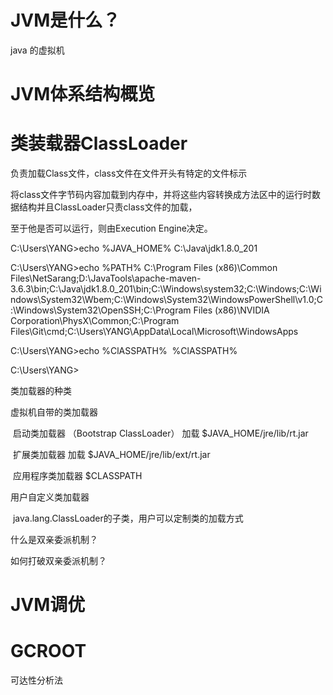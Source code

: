 # JVM是什么？

java 的虚拟机

# JVM体系结构概览

# 类装载器ClassLoader

负责加载Class文件，class文件在文件开头有特定的文件标示

将class文件字节码内容加载到内存中，并将这些内容转换成方法区中的运行时数据结构并且ClassLoader只责class文件的加载，

至于他是否可以运行，则由Execution Engine决定。



C:\Users\YANG>echo %JAVA_HOME%
C:\Java\jdk1.8.0_201

C:\Users\YANG>echo %PATH%
C:\Program Files (x86)\Common Files\NetSarang;D:\JavaTools\apache-maven-3.6.3\bin;C:\Java\jdk1.8.0_201\bin;C:\Windows\system32;C:\Windows;C:\Windows\System32\Wbem;C:\Windows\System32\WindowsPowerShell\v1.0\;C:\Windows\System32\OpenSSH\;C:\Program Files (x86)\NVIDIA Corporation\PhysX\Common;C:\Program Files\Git\cmd;C:\Users\YANG\AppData\Local\Microsoft\WindowsApps

C:\Users\YANG>echo %ClASSPATH%
​	%ClASSPATH%

C:\Users\YANG>



类加载器的种类

虚拟机自带的类加载器

​	启动类加载器 （Bootstrap ClassLoader） 加载 $JAVA_HOME/jre/lib/rt.jar

​	扩展类加载器   加载 $JAVA_HOME/jre/lib/ext/rt.jar

​	应用程序类加载器 $CLASSPATH

用户自定义类加载器

​	java.lang.ClassLoader的子类，用户可以定制类的加载方式

什么是双亲委派机制？

如何打破双亲委派机制？

# JVM调优



# GCROOT



可达性分析法

